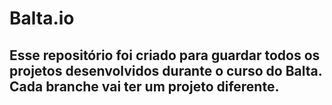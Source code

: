 # Balta.io

## Esse repositório foi criado para guardar todos os projetos desenvolvidos durante o curso do Balta. Cada branche vai ter um projeto diferente.
